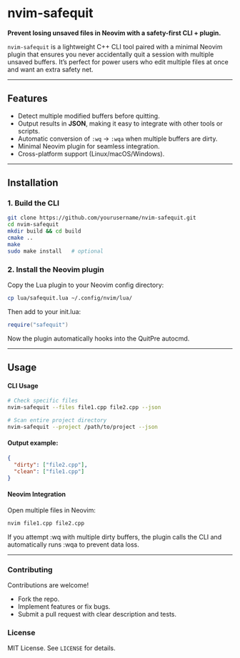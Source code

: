 # nvim-safequit

**Prevent losing unsaved files in Neovim with a safety-first CLI + plugin.**

`nvim-safequit` is a lightweight C++ CLI tool paired with a minimal Neovim plugin that ensures you never accidentally quit a session with multiple unsaved buffers. It’s perfect for power users who edit multiple files at once and want an extra safety net.

---

## Features

- Detect multiple modified buffers before quitting.
- Output results in **JSON**, making it easy to integrate with other tools or scripts.
- Automatic conversion of `:wq` → `:wqa` when multiple buffers are dirty.
- Minimal Neovim plugin for seamless integration.
- Cross-platform support (Linux/macOS/Windows).

---

## Installation

### 1. Build the CLI

```bash
git clone https://github.com/yourusername/nvim-safequit.git
cd nvim-safequit
mkdir build && cd build
cmake ..
make
sudo make install   # optional
```

### 2. Install the Neovim plugin

Copy the Lua plugin to your Neovim config directory:

```bash 
cp lua/safequit.lua ~/.config/nvim/lua/
```

Then add to your init.lua:

```lua
require("safequit")
```

Now the plugin automatically hooks into the QuitPre autocmd.

--- 

## Usage
#### CLI Usage
```bash
# Check specific files
nvim-safequit --files file1.cpp file2.cpp --json

# Scan entire project directory
nvim-safequit --project /path/to/project --json
```


#### Output example:
```json
{
  "dirty": ["file2.cpp"],
  "clean": ["file1.cpp"]
}
```

#### Neovim Integration

Open multiple files in Neovim:
```bash
nvim file1.cpp file2.cpp
```

If you attempt :wq with multiple dirty buffers, the plugin calls the CLI and automatically runs :wqa to prevent data loss.

---

### Contributing
Contributions are welcome!
* Fork the repo.
* Implement features or fix bugs.
* Submit a pull request with clear description and tests.

### License
MIT License. See `LICENSE` for details.

